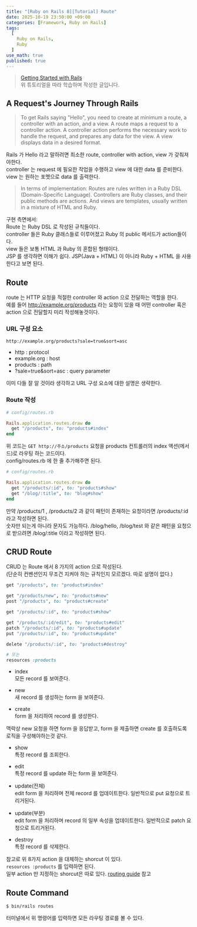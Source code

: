 ```yaml
---
title: "[Ruby on Rails 8][Tutorial] Route"
date: 2025-10-19 23:50:00 +09:00
categories: [Framework, Ruby on Rails]
tags:
  [
    Ruby on Rails,
    Ruby
  ]
use_math: true
published: true
---
```


> [Getting Started with Rails](https://guides.rubyonrails.org/getting_started.html)<br>
위 튜토리얼을 따라 학습하며 작성한 글입니다.

## A Request's Journey Through Rails
> To get Rails saying "Hello", you need to create at minimum a route, a controller with an action, and a view. A route maps a request to a controller action. A controller action performs the necessary work to handle the request, and prepares any data for the view. A view displays data in a desired format.

Rails 가 Hello 라고 말하려면 최소한 route, controller with action, view 가 갖춰져야한다.<br>
controller 는 request 에 필요한 작업을 수행하고 view 에 대한 data 를 준비한다.<br>
view 는 원하는 포멧으로 data 를 출력한다.<br>

> In terms of implementation: Routes are rules written in a Ruby DSL (Domain-Specific Language). Controllers are Ruby classes, and their public methods are actions. And views are templates, usually written in a mixture of HTML and Ruby.

구현 측면에서:<br>
Route 는 Ruby DSL 로 작성된 규칙들이다.<br>
controller 들은 Ruby 클래스들로 이루어졌고 Ruby 의 public 메서드가 action들이다.<br>
view 들은 보통 HTML 과 Ruby 의 혼합된 형태이다.<br>
JSP 를 생각하면 이해가 쉽다. JSP(Java + HTML) 이 아니라 Ruby + HTML 을 사용한다고 보면 된다.<br>

## Route
route 는 HTTP 요청을 적절한 controller 와 action 으로 전달하는 역할을 한다.<br>
예를 들어 http://example.org/products 라는 요청이 있을 때 어떤 controller 혹은 action 으로 전달할지 미리 작성해놓것이다.<br>

### URL 구성 요소

``` http://example.org/products?sale=true&sort=asc ``` <br>

- http : protocol
- example.org : host
- products : path
- ?sale=true&sort=asc : query parameter

이미 다들 잘 알 것이라 생각하고 URL 구성 요소에 대한 설명은 생략한다.<br>

### Route 작성

```ruby
# config/routes.rb 

Rails.application.routes.draw do
  get "/products", to: "products#index"
end
```

위 코드는 ``` GET http://주소/products ``` 요청을 products 컨트롤러의 index 액션(메서드)로 라우팅 하는 코드이다.<br>
config/routes.rb 에 한 줄 추가해주면 된다.<br>

```ruby
# config/routes.rb 

Rails.application.routes.draw do
  get "/products/:id", to: "products#show"
  get "/blog/:title", to: "blog#show"
end

```

만약 /products/1 , /products/2 과 같이 패턴이 존재하는 요청이라면 /products/:id 라고 작성하면 된다.<br>
숫자만 되는게 아니라 문자도 가능하다. /blog/hello, /blog/test 와 같은 패턴을 요청으로 받으려면 /blog/:title 이라고 작성하면 된다.<br>

## CRUD Route
CRUD 는 Route 에서 8 가지의 action 으로 작성된다.<br>
(단순히 컨벤션인지 무조건 지켜야 하는 규칙인지 모르겠다. 따로 설명이 없다.)<br>

```ruby
get "/products", to: "products#index"

get "/products/new", to: "products#new"
post "/products", to: "products#create"

get "/products/:id", to: "products#show"

get "/products/:id/edit", to: "products#edit"
patch "/products/:id", to: "products#update"
put "/products/:id", to: "products#update"

delete "/products/:id", to: "products#destroy"

# 또는
resources :products
```

- index  
    모든 record 를 보여준다.

- new  
    새 record 를 생성하는 form 을 보여준다.

- create  
    form 을 처리하여 record 를 생성한다.

맥락상 new 요청을 하면 form 을 응답받고, form 을 제출하면 create 를 호출하도록 로직을 구성해야하는것 같다.<br>

- show  
    특정 record 를 조회한다.

- edit  
    특정 record 를 update 하는 form 을 보여준다.

- update(전체)  
    edit form 을 처리하며 전체 record 를 업데이트한다. 일반적으로 put 요청으로 트리거된다.

- update(부분)  
    edit form 을 처리하며 record 의 일부 속성을 업데이트한다. 일반적으로 patch 요청으로 트리거된다.

- destroy  
    특정 record 를 삭제한다.

참고로 위 8가지 action 을 대체하는 shorcut 이 있다.<br>
```resources :products``` 를 입력하면 된다.<br>
일부 action 만 지정하는 shorcut은 따로 있다. [routing guide](https://guides.rubyonrails.org/routing.html) 참고<br>

## Route Command
```
$ bin/rails routes
```

터미널에서 위 명령어를 입력하면 모든 라우팅 경로를 볼 수 있다.

